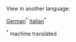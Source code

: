 



<!--- THIS IS A SUPER UNIQUE IDENTIFIER -->

View in another language:

 [German](../de/test)<sup>\*</sup> [Italian](../it/test)<sup>\*</sup> 

<sup>\*</sup> machine translated
